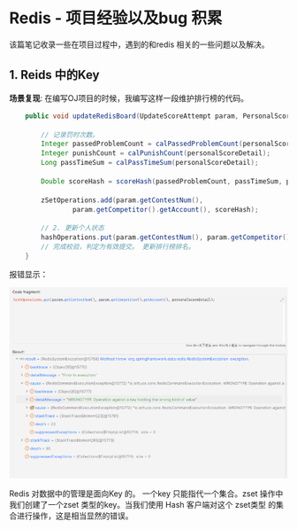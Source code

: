 # Redis - 项目经验以及bug 积累

该篇笔记收录一些在项目过程中，遇到的和redis 相关的一些问题以及解决。

## 1. Reids 中的Key 

**场景复现**: 在编写OJ项目的时候，我编写这样一段维护排行榜的代码。

```Java
    public void updateRedisBoard(UpdateScoreAttempt param, PersonalScore personalScoreDetail) {

        // 记录罚时次数。
        Integer passedProblemCount = calPassedProblemCount(personalScoreDetail);
        Integer punishCount = calPunishCount(personalScoreDetail);
        Long passTimeSum = calPassTimeSum(personalScoreDetail);

        Double scoreHash = scoreHash(passedProblemCount, passTimeSum, punishCount);

        zSetOperations.add(param.getContestNum(),
                param.getCompetitor().getAccount(), scoreHash);

        // 2. 更新个人状态
        hashOperations.put(param.getContestNum(), param.getCompetitor().getAccount(), personalScoreDetail);
        // 完成校验，判定为有效提交。 更新排行榜排名。
    }
```

报错显示：

![image-20250112153827866](./assets/image-20250112153827866-1736667510989-10.png)

Redis 对数据中的管理是面向Key 的。 一个key 只能指代一个集合。zset 操作中我们创建了一个zset 类型的key。当我们使用 Hash 客户端对这个 zset类型 的集合进行操作，这是相当显然的错误。